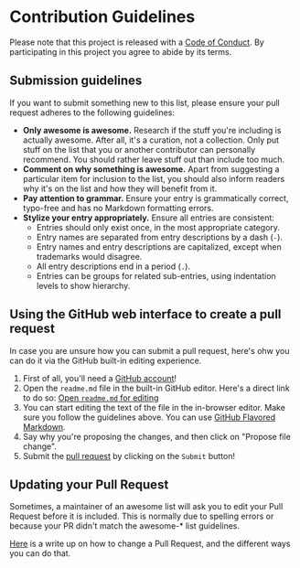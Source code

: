 # Contribution Guidelines

Please note that this project is released with a [Code of Conduct](code-of-conduct.md). By participating in this project you agree to abide by its terms.

## Submission guidelines

If you want to submit something new to this list, please ensure your pull request adheres to the following guidelines:

- **Only awesome is awesome.** Research if the stuff you're including is actually awesome. After all, it's a curation, not a collection. Only put stuff on the list that you or another contributor can personally recommend. You should rather leave stuff out than include too much.
- **Comment on why something is awesome.** Apart from suggesting a particular item for inclusion to the list, you should also inform readers why it's on the list and how they will benefit from it.
- **Pay attention to grammar.** Ensure your entry is grammatically correct, typo-free and has no Markdown formatting errors.
- **Stylize your entry appropriately.** Ensure all entries are consistent:
    - Entries should only exist once, in the most appropriate category.
    - Entry names are separated from entry descriptions by a dash (`-`).
    - Entry names and entry descriptions are capitalized, except when trademarks would disagree.
    - All entry descriptions end in a period (`.`).
    - Entries can be groups for related sub-entries, using indentation levels to show hierarchy.

## Using the GitHub web interface to create a pull request

In case you are unsure how you can submit a pull request, here's ohw you can do it via the GitHub built-in editing experience.

1. First of all, you'll need a [GitHub account](https://github.com/join)!
2. Open the `readme.md` file in the built-in GitHub editor. Here's a direct link to do so: [Open `readme.md` for editing](https://github.com/schlessera/awesome-wp-cli/edit/master/readme.md)
3. You can start editing the text of the file in the in-browser editor. Make sure you follow the guidelines above. You can use [GitHub Flavored Markdown](https://help.github.com/articles/github-flavored-markdown/).
4. Say why you're proposing the changes, and then click on "Propose file change".
5. Submit the [pull request](https://help.github.com/articles/using-pull-requests/) by clicking on the `Submit` button!

## Updating your Pull Request

Sometimes, a maintainer of an awesome list will ask you to edit your Pull Request before it is included. This is normally due to spelling errors or because your PR didn't match the awesome-* list guidelines.

[Here](https://github.com/RichardLitt/knowledge/blob/master/github/amending-a-commit-guide.md) is a write up on how to change a Pull Request, and the different ways you can do that.
